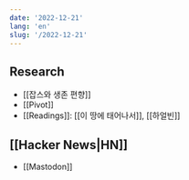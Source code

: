 ```yaml
---
date: '2022-12-21'
lang: 'en'
slug: '/2022-12-21'
---
```


## Research

- [[잡스와 생존 편향]]
- [[Pivot]]
- [[Readings]]: [[이 땅에 태어나서]], [[하얼빈]]

## [[Hacker News|HN]]

- [[Mastodon]]
